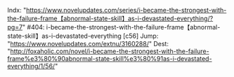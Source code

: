 Indx: "https://www.novelupdates.com/series/i-became-the-strongest-with-the-failure-frame【abnormal-state-skill】as-i-devastated-everything/?pg=7"
#404: i-became-the-strongest-with-the-failure-frame【abnormal-state-skill】as-i-devastated-everything [c56]
Jump: "https://www.novelupdates.com/extnu/3160288/"
Dest: "http://foxaholic.com/novel/i-became-the-strongest-with-the-failure-frame%e3%80%90abnormal-state-skill%e3%80%91as-i-devastated-everything/1/56/"